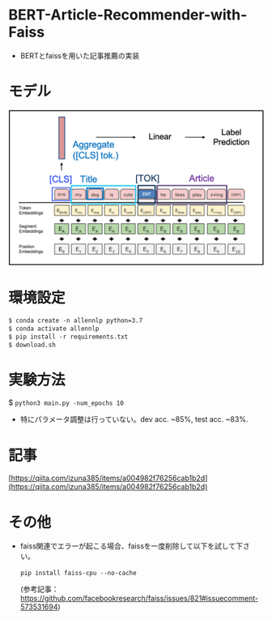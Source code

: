 # BERT-Article-Recommender-with-Faiss
* BERTとfaissを用いた記事推薦の実装

# モデル
![dummy](./img/model.png)

# 環境設定
```
$ conda create -n allennlp python=3.7
$ conda activate allennlp
$ pip install -r requirements.txt
$ download.sh
```

# 実験方法
$ `python3 main.py -num_epochs 10`

* 特にパラメータ調整は行っていない。dev acc. ~85%, test acc. ~83%.

# 記事
[https://qiita.com/izuna385/items/a004982f76256cab1b2d](https://qiita.com/izuna385/items/a004982f76256cab1b2d)

# その他
* faiss関連でエラーが起こる場合、faissを一度削除して以下を試して下さい。
   
   `pip install faiss-cpu --no-cache`
   
   (参考記事：https://github.com/facebookresearch/faiss/issues/821#issuecomment-573531694)